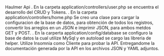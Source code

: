Haulmer Api
. En la carpeta application/controllers/user.php se encuentra el desarrollo del CRUD y Tokens.
. En la carpeta application/controllers/home.php Se creo una clase para cargar la configuracion de la base de datos, para obtención de todos los registros, convertir los arreglos en un JSON e imprimir JSON, para ambos metdos GET y POST.
. En la carperta application/config/database se configuro la base de datos la cual utilize MySql  y en autoload  se cargo las libreria de helper.
Utilize Insomnia como Cliente para probar la API. Entregandome la documentación generada por la API en los archivos JSON y YAML adjuntos.
